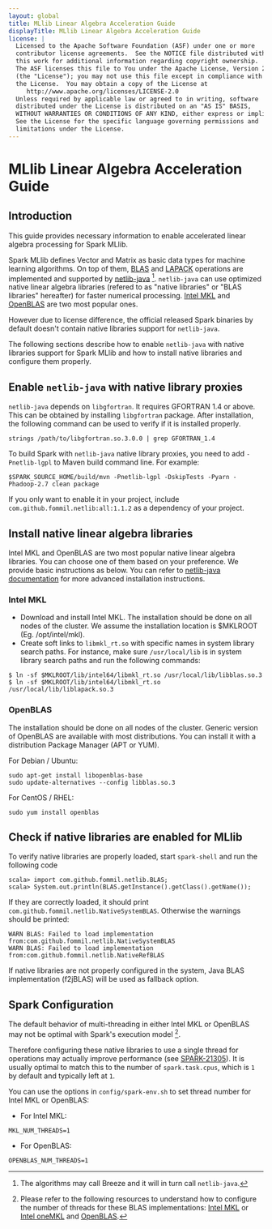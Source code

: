 ```yaml
---
layout: global
title: MLlib Linear Algebra Acceleration Guide
displayTitle: MLlib Linear Algebra Acceleration Guide
license: |
  Licensed to the Apache Software Foundation (ASF) under one or more
  contributor license agreements.  See the NOTICE file distributed with
  this work for additional information regarding copyright ownership.
  The ASF licenses this file to You under the Apache License, Version 2.0
  (the "License"); you may not use this file except in compliance with
  the License.  You may obtain a copy of the License at
     http://www.apache.org/licenses/LICENSE-2.0
  Unless required by applicable law or agreed to in writing, software
  distributed under the License is distributed on an "AS IS" BASIS,
  WITHOUT WARRANTIES OR CONDITIONS OF ANY KIND, either express or implied.
  See the License for the specific language governing permissions and
  limitations under the License.
---
```


# MLlib Linear Algebra Acceleration Guide

## Introduction

This guide provides necessary information to enable accelerated linear algebra processing for Spark MLlib.

Spark MLlib defines Vector and Matrix as basic data types for machine learning algorithms. On top of them, [BLAS](https://en.wikipedia.org/wiki/Basic_Linear_Algebra_Subprograms) and [LAPACK](https://en.wikipedia.org/wiki/LAPACK) operations are implemented and supported by [netlib-java](https://github.com/fommil/netlib-Java) [^1]. `netlib-java` can use optimized native linear algebra libraries (refered to as "native libraries" or "BLAS libraries" hereafter) for faster numerical processing. [Intel MKL](https://software.intel.com/content/www/us/en/develop/tools/math-kernel-library.html) and [OpenBLAS](http://www.openblas.net) are two most popular ones.

However due to license difference, the official released Spark binaries by default doesn't contain native libraries support for `netlib-java`.

The following sections describe how to enable `netlib-java` with native libraries support for Spark MLlib and how to install native libraries and configure them properly.

[^1]: The algorithms may call Breeze and it will in turn call `netlib-java`.

## Enable `netlib-java` with native library proxies 

`netlib-java` depends on `libgfortran`. It requires GFORTRAN 1.4 or above. This can be obtained by installing `libgfortran` package. After installation, the following command can be used to verify if it is installed properly.
```
strings /path/to/libgfortran.so.3.0.0 | grep GFORTRAN_1.4
```

To build Spark with `netlib-java` native library proxies, you need to add `-Pnetlib-lgpl` to Maven build command line. For example:
```
$SPARK_SOURCE_HOME/build/mvn -Pnetlib-lgpl -DskipTests -Pyarn -Phadoop-2.7 clean package
```

If you only want to enable it in your project, include `com.github.fommil.netlib:all:1.1.2` as a dependency of your project.

## Install native linear algebra libraries

Intel MKL and OpenBLAS are two most popular native linear algebra libraries. You can choose one of them based on your preference. We provide basic instructions as below. You can refer to [netlib-java documentation](https://github.com/fommil/netlib-java) for more advanced installation instructions.

### Intel MKL

- Download and install Intel MKL. The installation should be done on all nodes of the cluster. We assume the installation location is $MKLROOT (Eg. /opt/intel/mkl).
- Create soft links to `libmkl_rt.so` with specific names in system library search paths. For instance, make sure `/usr/local/lib` is in system library search paths and run the following commands:
```
$ ln -sf $MKLROOT/lib/intel64/libmkl_rt.so /usr/local/lib/libblas.so.3
$ ln -sf $MKLROOT/lib/intel64/libmkl_rt.so /usr/local/lib/liblapack.so.3
```

### OpenBLAS

The installation should be done on all nodes of the cluster. Generic version of OpenBLAS are available with most distributions. You can install it with a distribution Package Manager (APT or YUM).

For Debian / Ubuntu:
```
sudo apt-get install libopenblas-base
sudo update-alternatives --config libblas.so.3
```
For CentOS / RHEL:
```
sudo yum install openblas
```

## Check if native libraries are enabled for MLlib

To verify native libraries are properly loaded, start `spark-shell` and run the following code
```
scala> import com.github.fommil.netlib.BLAS;
scala> System.out.println(BLAS.getInstance().getClass().getName());
```

If they are correctly loaded, it should print `com.github.fommil.netlib.NativeSystemBLAS`. Otherwise the warnings should be printed:
```
WARN BLAS: Failed to load implementation from:com.github.fommil.netlib.NativeSystemBLAS
WARN BLAS: Failed to load implementation from:com.github.fommil.netlib.NativeRefBLAS
```

If native libraries are not properly configured in the system, Java BLAS implementation (f2jBLAS) will be used as fallback option.

## Spark Configuration

The default behavior of multi-threading in either Intel MKL or OpenBLAS may not be optimal with Spark's execution model [^2].

Therefore configuring these native libraries to use a single thread for operations may actually improve performance (see [SPARK-21305](https://issues.apache.org/jira/browse/SPARK-21305)). It is usually optimal to match this to the number of `spark.task.cpus`, which is `1` by default and typically left at `1`.

You can use the options in `config/spark-env.sh` to set thread number for Intel MKL or OpenBLAS:
* For Intel MKL:
```
MKL_NUM_THREADS=1
```
* For OpenBLAS:
```
OPENBLAS_NUM_THREADS=1
```

[^2]: Please refer to the following resources to understand how to configure the number of threads for these BLAS implementations: [Intel MKL](https://software.intel.com/en-us/articles/recommended-settings-for-calling-intel-mkl-routines-from-multi-threaded-applications) or [Intel oneMKL](https://software.intel.com/en-us/onemkl-linux-developer-guide-improving-performance-with-threading) and [OpenBLAS](https://github.com/xianyi/OpenBLAS/wiki/faq#multi-threaded).
